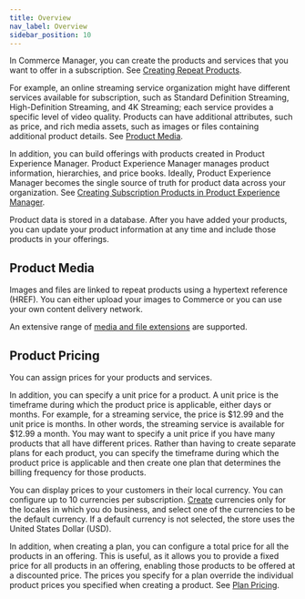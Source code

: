 ```yaml
---
title: Overview
nav_label: Overview
sidebar_position: 10
---
```


In Commerce Manager, you can create the products and services that you want to offer in a subscription. See [Creating Repeat Products](/docs/commerce-manager/subscriptions/products/creating-products).

For example, an online streaming service organization might have different services available for subscription, such as Standard Definition Streaming, High-Definition Streaming, and 4K Streaming; each service provides a specific level of video quality. Products can have additional attributes, such as price, and rich media assets, such as images or files containing additional product details. See [Product Media](/docs/commerce-manager/subscriptions/products/creating-products).

In addition, you can build offerings with products created in Product Experience Manager. Product Experience Manager manages product information, hierarchies, and price books. Ideally, Product Experience Manager becomes the single source of truth for product data across your organization. See [Creating Subscription Products in Product Experience Manager](/docs/commerce-manager/subscriptions/products/creating-pxm-products).

Product data is stored in a database. After you have added your products, you can update your product information at any time and include those products in your offerings.

## Product Media

Images and files are linked to repeat products using a hypertext reference (HREF). You can either upload your images to Commerce or you can use your own content delivery network. 

An extensive range of [media and file extensions](/docs/pxm/products/product-assets/files-overview) are supported.

## Product Pricing

You can assign prices for your products and services. 

In addition, you can specify a unit price for a product. A unit price is the timeframe during which the product price is applicable, either days or months. For example, for a streaming service, the price is $12.99 and the unit price is months. In other words, the streaming service is available for $12.99 a month. You may want to specify a unit price if you have many products that all have different prices. Rather than having to create separate plans for each product, you can specify the timeframe during which the product price is applicable and then create one plan that determines the billing frequency for those products.

You can display prices to your customers in their local currency. You can configure up to 10 currencies per subscription. [Create](/docs/commerce-manager/product-experience-manager/currencies/manage-currencies) currencies only for the locales in which you do business, and select one of the currencies to be the default currency. If a default currency is not selected, the store uses the United States Dollar (USD).

In addition, when creating a plan, you can configure a total price for all the products in an offering. This is useful, as it allows you to provide a fixed price for all products in an offering, enabling those products to be offered at a discounted price. The prices you specify for a plan override the individual product prices you specified when creating a product. See [Plan Pricing](/docs/commerce-manager/subscriptions/subscription-plans/managing-subscription-plans-cm).
